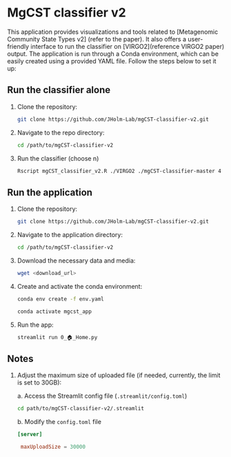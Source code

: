 # MgCST classifier v2

This application provides visualizations and tools related to [Metagenomic Community State Types v2] (refer to the paper). It also offers a user-friendly interface to run the classifier on [VIRGO2](reference VIRGO2 paper) output. The application is run through a Conda environment, which can be easily created using a provided YAML file. Follow the steps below to set it up:

## Run the classifier alone

1. Clone the repository:
    ```bash
    git clone https://github.com/JHolm-Lab/mgCST-classifier-v2.git
    ```
2. Navigate to the repo directory:
    ```bash
    cd /path/to/mgCST-classifier-v2
    ```
3. Run the classifier (choose n)
   ```bash
   Rscript mgCST_classifier_v2.R ./VIRGO2 ./mgCST-classifier-master 4
   ```
   
## Run the application

1. Clone the repository:
    ```bash
    git clone https://github.com/JHolm-Lab/mgCST-classifier-v2.git
    ```

2. Navigate to the application directory:
    ```bash
    cd /path/to/mgCST-classifier-v2
    ```

3. Download the necessary data and media:
    ```bash
    wget <download_url>
    ```

4. Create and activate the conda environment:
    ```bash
    conda env create -f env.yaml
    ```
    ```bash
    conda activate mgcst_app
    ```

5. Run the app:
    ```bash
    streamlit run 0_🏠_Home.py
    ```

## Notes

1. Adjust the maximum size of uploaded file (if needed, currently, the limit is set to 30GB):

   a. Access the Streamlit config file (```.streamlit/config.toml```)
    ```bash
    cd path/to/mgCST-classifier-v2/.streamlit
    ```
   b. Modify the ```config.toml``` file
   ```toml
   [server]

    maxUploadSize = 30000
   ```
